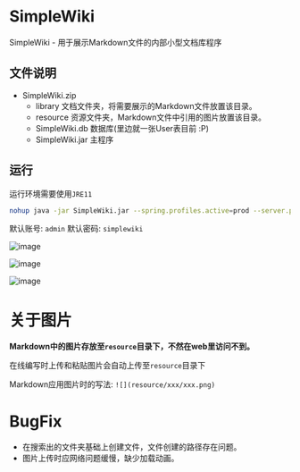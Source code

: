 # SimpleWiki

SimpleWiki - 用于展示Markdown文件的内部小型文档库程序

## 文件说明

* SimpleWiki.zip
  * library 文档文件夹，将需要展示的Markdown文件放置该目录。
  * resource 资源文件夹，Markdown文件中引用的图片放置该目录。
  * SimpleWiki.db 数据库(里边就一张User表目前 :P)
  * SimpleWiki.jar 主程序

## 运行

运行环境需要使用`JRE11`

```bash
nohup java -jar SimpleWiki.jar --spring.profiles.active=prod --server.port=8081 --simplewiki.title=SimpleWiki &
```

默认账号: `admin`
默认密码: `simplewiki`

![image](https://user-images.githubusercontent.com/30547741/189382967-355e2fe3-1267-4d72-b43a-b9813ed5e96c.png)

![image](https://user-images.githubusercontent.com/30547741/189383591-b6feda11-b128-4ef0-a99a-583d850b205a.png)

![image](https://user-images.githubusercontent.com/30547741/189383665-98c6dd8a-b599-4e2c-ba1d-24ca698f011d.png)

# 关于图片

**Markdown中的图片存放至`resource`目录下，不然在web里访问不到。**

在线编写时上传和粘贴图片会自动上传至`resource`目录下

Markdown应用图片时的写法: `![](resource/xxx/xxx.png)`

# BugFix

* 在搜索出的文件夹基础上创建文件，文件创建的路径存在问题。
* 图片上传时应网络问题缓慢，缺少加载动画。

